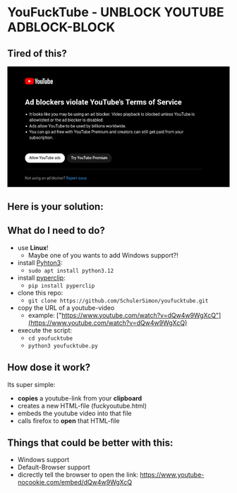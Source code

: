 # YouFuckTube - UNBLOCK YOUTUBE ADBLOCK-BLOCK

## Tired of this?
![YouFuckTube-Adblock-blcoker](adblock-blocker.png)

## Here is your solution: 

## What do I need to do?

- use **Linux**! 
    - Maybe one of you wants to add Windows support?!
- install [Pyhton3](https://www.python.org/downloads/): 
    - `sudo apt install python3.12` 
- install [pyperclip](https://pypi.org/project/pyperclip/):
    - `pip install pyperclip`
- clone this repo: 
    - `git clone https://github.com/SchulerSimon/youfucktube.git`
- copy the URL of a youtube-video
    - example: ["https://www.youtube.com/watch?v=dQw4w9WgXcQ"](https://www.youtube.com/watch?v=dQw4w9WgXcQ)
- execute the script: 
    - `cd youfucktube`
    - `python3 youfucktube.py`

## How dose it work?
Its super simple: 
- **copies** a youtube-link from your **clipboard**
- creates a new HTML-file (fuckyoutube.html)
- embeds the youtube video into that file
- calls firefox to **open** that HTML-file

## Things that could be better with this:
- Windows support
- Default-Browser support
- dicrectly tell the browser to open the link: https://www.youtube-nocookie.com/embed/dQw4w9WgXcQ